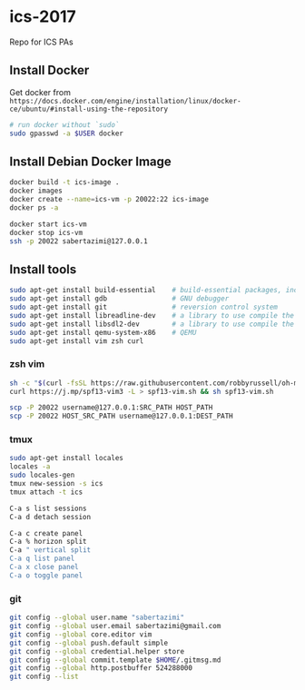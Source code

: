 # ics-2017

Repo for ICS PAs

## Install Docker

Get docker from `https://docs.docker.com/engine/installation/linux/docker-ce/ubuntu/#install-using-the-repository`

```sh
# run docker without `sudo`
sudo gpasswd -a $USER docker
```

## Install Debian Docker Image

```sh
docker build -t ics-image .
docker images
docker create --name=ics-vm -p 20022:22 ics-image
docker ps -a

docker start ics-vm
docker stop ics-vm
ssh -p 20022 sabertazimi@127.0.0.1
```

## Install tools


```sh
sudo apt-get install build-essential    # build-essential packages, include binary utilities, gcc, make, and so on
sudo apt-get install gdb                # GNU debugger
sudo apt-get install git                # reversion control system
sudo apt-get install libreadline-dev    # a library to use compile the project later
sudo apt-get install libsdl2-dev        # a library to use compile the project later
sudo apt-get install qemu-system-x86    # QEMU
sudo apt-get install vim zsh curl
```

### zsh vim

```sh
sh -c "$(curl -fsSL https://raw.githubusercontent.com/robbyrussell/oh-my-zsh/master/tools/install.sh)"
curl https://j.mp/spf13-vim3 -L > spf13-vim.sh && sh spf13-vim.sh

scp -P 20022 username@127.0.0.1:SRC_PATH HOST_PATH
scp -P 20022 HOST_SRC_PATH username@127.0.0.1:DEST_PATH
```

### tmux

```sh
sudo apt-get install locales
locales -a
sudo locales-gen
tmux new-session -s ics
tmux attach -t ics

C-a s list sessions
C-a d detach session

C-a c create panel
C-a % horizon split
C-a " vertical split
C-a q list panel
C-a x close panel
C-a o toggle panel
```

### git

```sh
git config --global user.name "sabertazimi"
git config --global user.email sabertazimi@gmail.com
git config --global core.editor vim
git config --global push.default simple
git config --global credential.helper store
git config --global commit.template $HOME/.gitmsg.md
git config --global http.postbuffer 524288000
git config --list
```
